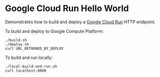 # Google Cloud Run Hello World

Demonstrates how to build and deploy a [Google Cloud
Run](https://cloud.google.com/run) HTTP endpoint.

To build and deploy to Google Compute Platform:

    ./build.sh
    ./deploy.sh
    curl URL_RETURNED_BY_DEPLOY

To build and run locally:

    ./local-build-and-run.sh
    curl localhost:6000



